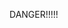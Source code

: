 DANGER!!!!!

<!---
liyechen/liyechen is a ✨ special ✨ repository because its `README.md` (this file) appears on your GitHub profile.
You can click the Preview link to take a look at your changes.
--->
